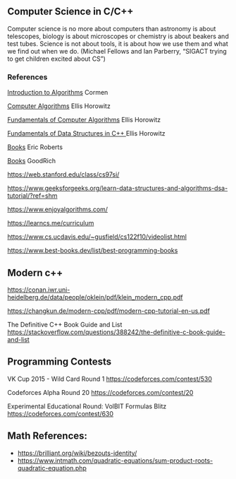 ## Computer Science in C/C++

Computer science is no more about
computers than astronomy is about
telescopes, biology is about microscopes or
chemistry is about beakers and test tubes.
Science is not about tools, it is about
how we use them and what we find out
when we do. (Michael Fellows and Ian Parberry,
“SIGACT trying to get children excited about CS”)

### References

[Introduction to Algorithms](https://www.amazon.com/Introduction-Algorithms-Thomas-H-Cormen/dp/0262033844/) Cormen

[Computer Algorithms](https://www.amazon.com/Ellis-Horowitz/dp/0929306414?ref_=ast_author_dp) Ellis Horowitz

[Fundamentals of Computer Algorithms](https://www.amazon.com/dp/B01FGIRFCG?ref_=ast_author_dp) Ellis Horowitz

[Fundamentals of Data Structures in C++ ](https://www.amazon.com/dp/B01FIZZFU6?ref_=ast_author_dp) Ellis Horowitz

[Books](https://cs.stanford.edu/people/eroberts/books/index.html) Eric Roberts

[Books](__) GoodRich

https://web.stanford.edu/class/cs97si/

https://www.geeksforgeeks.org/learn-data-structures-and-algorithms-dsa-tutorial/?ref=shm

https://www.enjoyalgorithms.com/

https://learncs.me/curriculum

https://www.cs.ucdavis.edu/~gusfield/cs122f10/videolist.html

https://www.best-books.dev/list/best-programming-books


## Modern c++ 

https://conan.iwr.uni-heidelberg.de/data/people/oklein/pdf/klein_modern_cpp.pdf

https://changkun.de/modern-cpp/pdf/modern-cpp-tutorial-en-us.pdf

The Definitive C++ Book Guide and List https://stackoverflow.com/questions/388242/the-definitive-c-book-guide-and-list


## Programming Contests

VK Cup 2015 - Wild Card Round 1 https://codeforces.com/contest/530

Codeforces Alpha Round 20 https://codeforces.com/contest/20

Experimental Educational Round: VolBIT Formulas Blitz https://codeforces.com/contest/630

## Math References:

* https://brilliant.org/wiki/bezouts-identity/
* https://www.intmath.com/quadratic-equations/sum-product-roots-quadratic-equation.php

